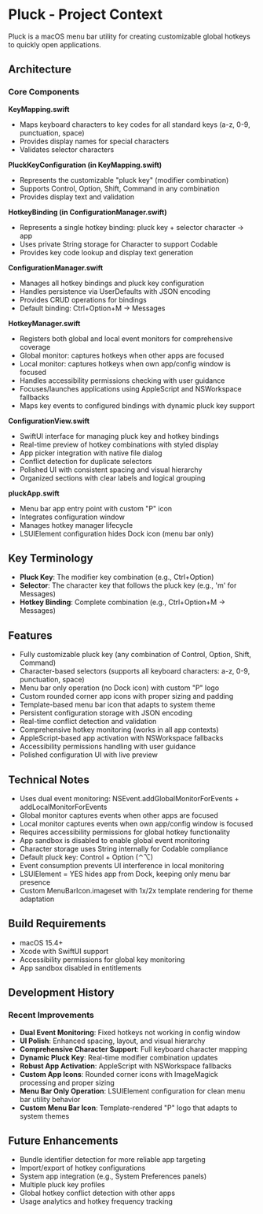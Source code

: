# Pluck - Project Context

Pluck is a macOS menu bar utility for creating customizable global hotkeys to quickly open applications.

## Architecture

### Core Components

**KeyMapping.swift**
- Maps keyboard characters to key codes for all standard keys (a-z, 0-9, punctuation, space)
- Provides display names for special characters
- Validates selector characters

**PluckKeyConfiguration (in KeyMapping.swift)**
- Represents the customizable "pluck key" (modifier combination)
- Supports Control, Option, Shift, Command in any combination
- Provides display text and validation

**HotkeyBinding (in ConfigurationManager.swift)**
- Represents a single hotkey binding: pluck key + selector character → app
- Uses private String storage for Character to support Codable
- Provides key code lookup and display text generation

**ConfigurationManager.swift**
- Manages all hotkey bindings and pluck key configuration
- Handles persistence via UserDefaults with JSON encoding
- Provides CRUD operations for bindings
- Default binding: Ctrl+Option+M → Messages

**HotkeyManager.swift**
- Registers both global and local event monitors for comprehensive coverage
- Global monitor: captures hotkeys when other apps are focused
- Local monitor: captures hotkeys when own app/config window is focused
- Handles accessibility permissions checking with user guidance
- Focuses/launches applications using AppleScript and NSWorkspace fallbacks
- Maps key events to configured bindings with dynamic pluck key support

**ConfigurationView.swift**
- SwiftUI interface for managing pluck key and hotkey bindings
- Real-time preview of hotkey combinations with styled display
- App picker integration with native file dialog
- Conflict detection for duplicate selectors
- Polished UI with consistent spacing and visual hierarchy
- Organized sections with clear labels and logical grouping

**pluckApp.swift**
- Menu bar app entry point with custom "P" icon
- Integrates configuration window
- Manages hotkey manager lifecycle
- LSUIElement configuration hides Dock icon (menu bar only)

## Key Terminology

- **Pluck Key**: The modifier key combination (e.g., Ctrl+Option)
- **Selector**: The character key that follows the pluck key (e.g., 'm' for Messages)
- **Hotkey Binding**: Complete combination (e.g., Ctrl+Option+M → Messages)

## Features

- Fully customizable pluck key (any combination of Control, Option, Shift, Command)
- Character-based selectors (supports all keyboard characters: a-z, 0-9, punctuation, space)
- Menu bar only operation (no Dock icon) with custom "P" logo
- Custom rounded corner app icons with proper sizing and padding
- Template-based menu bar icon that adapts to system theme
- Persistent configuration storage with JSON encoding
- Real-time conflict detection and validation
- Comprehensive hotkey monitoring (works in all app contexts)
- AppleScript-based app activation with NSWorkspace fallbacks
- Accessibility permissions handling with user guidance
- Polished configuration UI with live preview

## Technical Notes

- Uses dual event monitoring: NSEvent.addGlobalMonitorForEvents + addLocalMonitorForEvents
- Global monitor captures events when other apps are focused
- Local monitor captures events when own app/config window is focused
- Requires accessibility permissions for global hotkey functionality
- App sandbox is disabled to enable global event monitoring
- Character storage uses String internally for Codable compliance
- Default pluck key: Control + Option (⌃⌥)
- Event consumption prevents UI interference in local monitoring
- LSUIElement = YES hides app from Dock, keeping only menu bar presence
- Custom MenuBarIcon.imageset with 1x/2x template rendering for theme adaptation

## Build Requirements

- macOS 15.4+
- Xcode with SwiftUI support
- Accessibility permissions for global key monitoring
- App sandbox disabled in entitlements

## Development History

### Recent Improvements
- **Dual Event Monitoring**: Fixed hotkeys not working in config window
- **UI Polish**: Enhanced spacing, layout, and visual hierarchy
- **Comprehensive Character Support**: Full keyboard character mapping
- **Dynamic Pluck Key**: Real-time modifier combination updates
- **Robust App Activation**: AppleScript with NSWorkspace fallbacks
- **Custom App Icons**: Rounded corner icons with ImageMagick processing and proper sizing
- **Menu Bar Only Operation**: LSUIElement configuration for clean menu bar utility behavior
- **Custom Menu Bar Icon**: Template-rendered "P" logo that adapts to system themes

## Future Enhancements

- Bundle identifier detection for more reliable app targeting
- Import/export of hotkey configurations
- System app integration (e.g., System Preferences panels)
- Multiple pluck key profiles
- Global hotkey conflict detection with other apps
- Usage analytics and hotkey frequency tracking